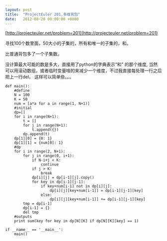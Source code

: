 ```yaml
---
layout: post
title:  "ProjectEuler 201,多维背包"
date:   2012-08-20 00:00:00 +0800
---
```


[http://projecteuler.net/problem=201](http://projecteuler.net/problem=201)

寻找100个数里面，50大小的子集的，所有和唯一的子集的，和。

比普通背包多了一个子集数。
 
没计算最大可能的数是多大，直接用了python的字典表示“和" 的那个维度,
当然可以用滚动数组，或者临时变量啥的来减少一个维度，不过我直接每处理一行之后把上一行del，
这样可以简单些。。。



```
def main():
	#define
	N = 100
	K = 50
	num = [a*a for a in range(1, N+1)]
	#initial
	dp=[]
	for i in range(N+1):
		t = []
		for j in range(N+1):
			t.append({})
		dp.append(t)
	dp[1][0] = {0: 1}
	dp[1][1] = {num[0]: 1}
	#dp
	for i in range(2, N+1):
		for j in range(0, i+1):
			if N-i+j < K:
				continue
			if j > K:
				break
			dp[i][j] = dp[i-1][j].copy()
			for key in dp[i-1][j-1]:
				if key+num[i-1] not in dp[i][j]:
					dp[i][j][key+num[i-1]] = dp[i-1][j-1][key]
				else:
					dp[i][j][key+num[i-1]] += dp[i-1][j-1][key]
		tmp = dp[i-1]
		dp[i-1] = {}
		del tmp
	#outputs
	print sum(key for key in dp[N][K] if dp[N][K][key] == 1)
 
if __name__ == '__main__':
	main()
```